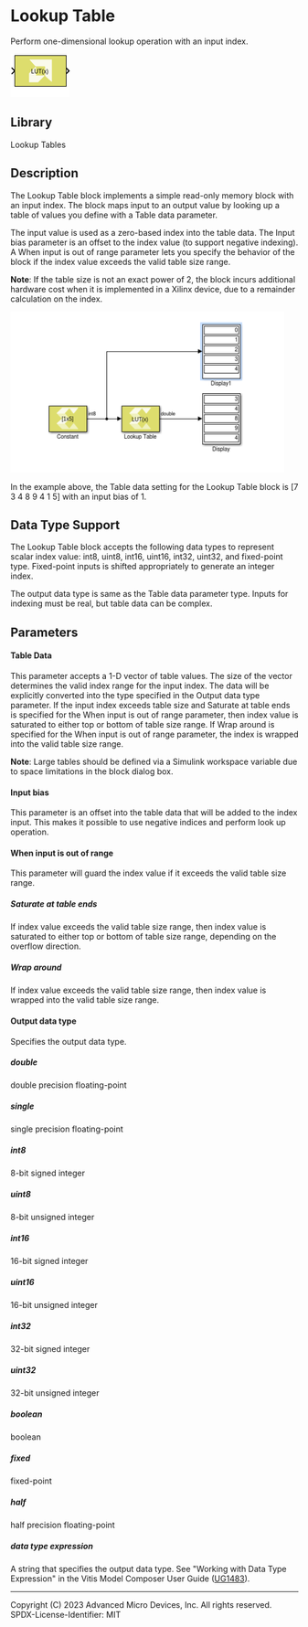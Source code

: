 # Lookup Table

Perform one-dimensional lookup operation with an input index.

![](./Images/block.png)

## Library

Lookup Tables

## Description

The Lookup Table block implements a simple read-only memory block with
an input index. The block maps input to an output value by looking up a
table of values you define with a Table data parameter.

The input value is used as a zero-based index into the table data. The
Input bias parameter is an offset to the index value (to support
negative indexing). A When input is out of range parameter lets you
specify the behavior of the block if the index value exceeds the valid
table size range.

**Note**: If the table size is not an exact power of 2, the block incurs
additional hardware cost when it is implemented in a Xilinx device, due
to a remainder calculation on the index.

![](./Images/stg1532104004157.png)

In the example above, the Table data setting for the Lookup Table block
is \[7 3 4 8 9 4 1 5\] with an input bias of 1.

## Data Type Support

The Lookup Table block accepts the following data types to represent
scalar index value: int8, uint8, int16, uint16, int32, uint32, and
fixed-point type. Fixed-point inputs is shifted appropriately to
generate an integer index.

The output data type is same as the Table data parameter type. Inputs
for indexing must be real, but table data can be complex.

## Parameters

#### Table Data

This parameter accepts a 1-D vector of table values. The size of the
vector determines the valid index range for the input index. The data
will be explicitly converted into the type specified in the Output data
type parameter. If the input index exceeds table size and Saturate at
table ends is specified for the When input is out of range parameter,
then index value is saturated to either top or bottom of table size
range. If Wrap around is specified for the When input is out of range
parameter, the index is wrapped into the valid table size range.

**Note**: Large tables should be defined via a Simulink workspace variable
due to space limitations in the block dialog box.

#### Input bias

This parameter is an offset into the table data that will be added to
the index input. This makes it possible to use negative indices and
perform look up operation.

#### When input is out of range

This parameter will guard the index value if it exceeds the valid table
size range.
##### Saturate at table ends
If index value exceeds the valid table size range, then index value is saturated to either top or bottom of table size range, depending on the overflow direction.

##### Wrap around
If index value exceeds the valid table size range, then index value is wrapped into the valid table size range.



#### Output data type

Specifies the output data type.

##### double
double precision floating-point

##### single
single precision floating-point

##### int8
8-bit signed integer

##### uint8
8-bit unsigned integer

##### int16
16-bit signed integer

##### uint16
16-bit unsigned integer

##### int32
32-bit signed integer

##### uint32
32-bit unsigned integer

##### boolean
boolean

##### fixed
fixed-point

##### half
half precision floating-point

##### data type expression
A string that specifies the output data type. See "Working with Data Type Expression" in the Vitis Model Composer User Guide ([UG1483](https://docs.xilinx.com/access/sources/dita/map?Doc_Version=2022.2%20English&url=ug1483-model-composer-sys-gen-user-guide)).



--------------
Copyright (C) 2023 Advanced Micro Devices, Inc. All rights reserved.
SPDX-License-Identifier: MIT
